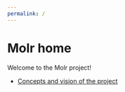 ```yaml
---
permalink: /
---
```

# Molr home

Welcome to the Molr project!

* [Concepts and vision of the project](concepts-and-vision)
